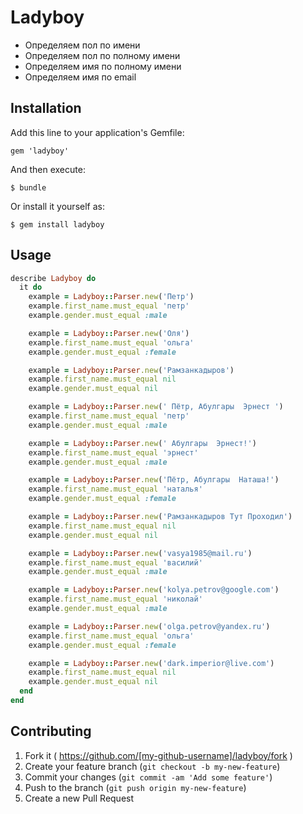 # Ladyboy

* Определяем пол по имени
* Определяем пол по полному имени
* Определяем имя по полному имени
* Определяем имя по email

## Installation

Add this line to your application's Gemfile:

    gem 'ladyboy'

And then execute:

    $ bundle

Or install it yourself as:

    $ gem install ladyboy

## Usage

```ruby
describe Ladyboy do
  it do
    example = Ladyboy::Parser.new('Петр')
    example.first_name.must_equal 'петр'
    example.gender.must_equal :male

    example = Ladyboy::Parser.new('Оля')
    example.first_name.must_equal 'ольга'
    example.gender.must_equal :female

    example = Ladyboy::Parser.new('Рамзанкадыров')
    example.first_name.must_equal nil
    example.gender.must_equal nil

    example = Ladyboy::Parser.new(' Пётр, Абулгары  Эрнест ')
    example.first_name.must_equal 'петр'
    example.gender.must_equal :male

    example = Ladyboy::Parser.new(' Абулгары  Эрнест!')
    example.first_name.must_equal 'эрнест'
    example.gender.must_equal :male

    example = Ladyboy::Parser.new('Пётр, Абулгары  Наташа!')
    example.first_name.must_equal 'наталья'
    example.gender.must_equal :female

    example = Ladyboy::Parser.new('Рамзанкадыров Тут Проходил')
    example.first_name.must_equal nil
    example.gender.must_equal nil

    example = Ladyboy::Parser.new('vasya1985@mail.ru')
    example.first_name.must_equal 'василий'
    example.gender.must_equal :male

    example = Ladyboy::Parser.new('kolya.petrov@google.com')
    example.first_name.must_equal 'николай'
    example.gender.must_equal :male

    example = Ladyboy::Parser.new('olga.petrov@yandex.ru')
    example.first_name.must_equal 'ольга'
    example.gender.must_equal :female

    example = Ladyboy::Parser.new('dark.imperior@live.com')
    example.first_name.must_equal nil
    example.gender.must_equal nil
  end
end
```

## Contributing

1. Fork it ( https://github.com/[my-github-username]/ladyboy/fork )
2. Create your feature branch (`git checkout -b my-new-feature`)
3. Commit your changes (`git commit -am 'Add some feature'`)
4. Push to the branch (`git push origin my-new-feature`)
5. Create a new Pull Request

